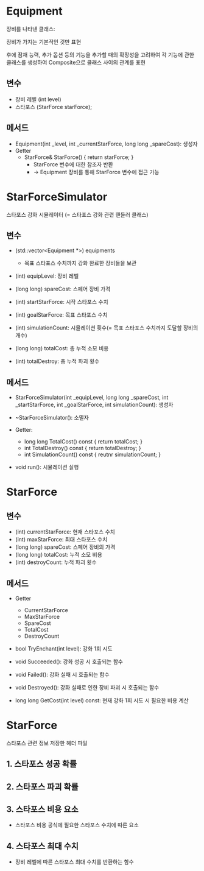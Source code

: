 # Equipment

장비를 나타낸 클래스: 

장비가 가지는 기본적인 것만 표현

후에 잠재 능력, 추가 옵션 등의 기능을 추가할 때의 확장성을 고려하여 각 기능에 관한 클래스를 생성하여 Composite으로 클래스 사이의 관계를 표현 

## 변수

- 장비 레벨 (int level)
- 스타포스 (StarForce starForce);

## 메서드

- Equipment(int _level, int _currentStarForce, long long _spareCost): 생성자
- Getter
    - StarForce& StarForce() { return starForce; }
        - StarForce 변수에 대한 참조자 반환
        - → Equipment 장비를 통해 StarForce 변수에 접근 가능
     


# StarForceSimulator
스타포스 강화 시뮬레이터 (= 스타포스 강화 관련 핸들러 클래스)

## 변수

- (std::vector<Equipment *>) equipments
    - 목표 스타포스 수치까지 강화 완료한 장비들을 보관
- (int) equipLevel: 장비 레벨
- (long long) spareCost: 스페어 장비 가격
- (int) startStarForce: 시작 스타포스 수치
- (int) goalStarForce: 목표 스타포스 수치
- (int) simulationCount: 시뮬레이션 횟수(= 목표 스타포스 수치까지 도달할 장비의 개수)

- (long long) totalCost: 총 누적 소모 비용
- (int) totalDestroy: 총 누적 파괴 횟수

## 메서드

- StarForceSimulator(int _equipLevel, long long _spareCost, int _startStarForce, int _goalStarForce, int simulationCount): 생성자
- ~StarForceSimulator(): 소멸자

- Getter:
    - long long TotalCost() const { return totalCost; }
    - int TotalDestroy() const { return totalDestroy; }
    - int SimulationCount() const { reutnr simulationCount; }

- void run(): 시뮬레이션 실행


# StarForce

## 변수

- (int) currentStarForce: 현재 스타포스 수치
- (int) maxStarForce: 최대 스타포스 수치
- (long long) spareCost: 스페어 장비의 가격
- (long long) totalCost: 누적 소모 비용
- (int) destroyCount: 누적 파괴 횟수

## 메서드

- Getter
    - CurrentStarForce
    - MaxStarForce
    - SpareCost
    - TotalCost
    - DestroyCount

- bool TryEnchant(int level): 강화 1회 시도

- void Succeeded(): 강화 성공 시 호출되는 함수
- void Failed(): 강화 실패 시 호출되는 함수
- void Destroyed(): 강화 실패로 인한 장비 파괴 시 호출되는 함수

- long long GetCost(int level) const: 현재 강화 1회 시도 시 필요한 비용 계산



# StarForce
스타포스 관련 정보 저장한 헤더 파일

## 1. 스타포스 성공 확률

## 2. 스타포스 파괴 확률

## 3. 스타포스 비용 요소

- 스타포스 비용 공식에 필요한 스타포스 수치에 따른 요소

## 4. 스타포스 최대 수치

- 장비 레벨에 따른 스타포스 최대 수치를 반환하는 함수
